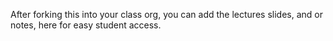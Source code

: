 After forking this into your class org, you can add the lectures slides, and or notes, here for easy student access.
